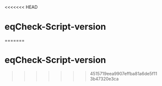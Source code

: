 <<<<<<< HEAD
# eqCheck-Script-version
=======
# eqCheck-Script-version
>>>>>>> 4515719eea9907effba81a6de5f113b47320e3ca
